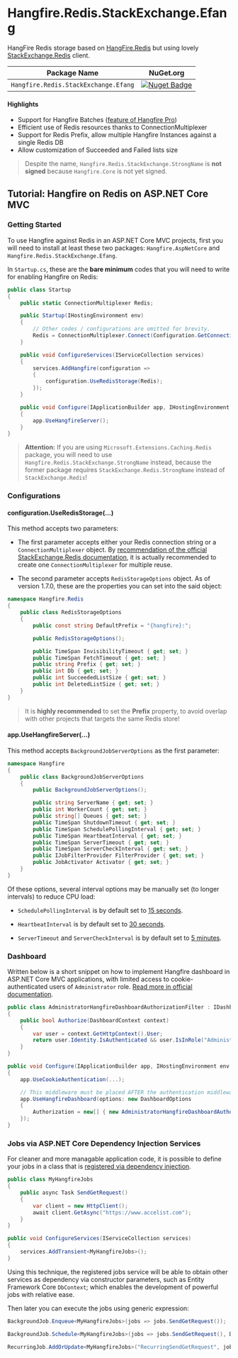 # Hangfire.Redis.StackExchange.Efang

HangFire Redis storage based on [HangFire.Redis](https://github.com/HangfireIO/Hangfire.Redis/) but using lovely [StackExchange.Redis](https://github.com/StackExchange/StackExchange.Redis) client.


| Package Name                                  | NuGet.org                                                                                                                                                             |
|-----------------------------------------------|-----------------------------------------------------------------------------------------------------------------------------------------------------------------------|
| `Hangfire.Redis.StackExchange.Efang`                | [![Nuget Badge](https://img.shields.io/nuget/v/Hangfire.Redis.StackExchange.svg)](https://www.nuget.org/packages/Hangfire.Redis.StackExchange.Efang/2.1.0)                       |


#### Highlights
- Support for Hangfire Batches ([feature of Hangfire Pro](http://hangfire.io/blog/2015/04/17/hangfire-pro-1.2.0-released.html))
- Efficient use of Redis resources thanks to ConnectionMultiplexer
- Support for Redis Prefix, allow multiple Hangfire Instances against a single Redis DB
- Allow customization of Succeeded and Failed lists size

> Despite the name, `Hangfire.Redis.StackExchange.StrongName` is **not signed** because `Hangfire.Core` is not yet signed.

## Tutorial: Hangfire on Redis on ASP.NET Core MVC

### Getting Started

To use Hangfire against Redis in an ASP.NET Core MVC projects, first you will need to install at least these two packages: `Hangfire.AspNetCore` and `Hangfire.Redis.StackExchange.Efang`.

In `Startup.cs`, these are the **bare minimum** codes that you will need to write for enabling Hangfire on Redis:

```cs
public class Startup
{
    public static ConnectionMultiplexer Redis;

    public Startup(IHostingEnvironment env)
    {
        // Other codes / configurations are omitted for brevity.
        Redis = ConnectionMultiplexer.Connect(Configuration.GetConnectionString("Redis"));
    }

    public void ConfigureServices(IServiceCollection services)
    {
        services.AddHangfire(configuration =>
        {
            configuration.UseRedisStorage(Redis);
        });
    }

    public void Configure(IApplicationBuilder app, IHostingEnvironment env, ILoggerFactory loggerFactory)
    {
        app.UseHangfireServer();
    }
}
```

> **Attention:** If you are using `Microsoft.Extensions.Caching.Redis` package, you will need to use `Hangfire.Redis.StackExchange.StrongName` instead, because the former package requires `StackExchange.Redis.StrongName` instead of `StackExchange.Redis`!

### Configurations

#### configuration.UseRedisStorage(...)

This method accepts two parameters:

- The first parameter accepts either your Redis connection string or a `ConnectionMultiplexer` object. By [recommendation of the official StackExchange.Redis documentation](https://stackexchange.github.io/StackExchange.Redis/Basics), it is actually recommended to create one `ConnectionMultiplexer` for multiple reuse.

- The second parameter accepts `RedisStorageOptions` object. As of version 1.7.0, these are the properties you can set into the said object:

```cs
namespace Hangfire.Redis
{
    public class RedisStorageOptions
    {
        public const string DefaultPrefix = "{hangfire}:";

        public RedisStorageOptions();

        public TimeSpan InvisibilityTimeout { get; set; }
        public TimeSpan FetchTimeout { get; set; }
        public string Prefix { get; set; }
        public int Db { get; set; }
        public int SucceededListSize { get; set; }
        public int DeletedListSize { get; set; }
    }
}
```

> It is **highly recommended** to set the **Prefix** property, to avoid overlap with other projects that targets the same Redis store!

#### app.UseHangfireServer(...)

This method accepts `BackgroundJobServerOptions` as the first parameter:

```cs
namespace Hangfire
{
    public class BackgroundJobServerOptions
    {
        public BackgroundJobServerOptions();

        public string ServerName { get; set; }
        public int WorkerCount { get; set; }
        public string[] Queues { get; set; }
        public TimeSpan ShutdownTimeout { get; set; }
        public TimeSpan SchedulePollingInterval { get; set; }
        public TimeSpan HeartbeatInterval { get; set; }
        public TimeSpan ServerTimeout { get; set; }
        public TimeSpan ServerCheckInterval { get; set; }
        public IJobFilterProvider FilterProvider { get; set; }
        public JobActivator Activator { get; set; }
    }
}
```

Of these options, several interval options may be manually set (to longer intervals) to reduce CPU load:

- `SchedulePollingInterval` is by default set to [15 seconds](http://docs.hangfire.io/en/latest/background-methods/calling-methods-with-delay.html).

- `HeartbeatInterval` is by default set to [30 seconds](https://github.com/HangfireIO/Hangfire/blob/master/src/Hangfire.Core/Server/ServerHeartbeat.cs). 

- `ServerTimeout` and `ServerCheckInterval` is by default set to [5 minutes](https://github.com/HangfireIO/Hangfire/blob/master/src/Hangfire.Core/Server/ServerWatchdog.cs).

### Dashboard

Written below is a short snippet on how to implement Hangfire dashboard in ASP.NET Core MVC applications, with limited access to cookie-authenticated users of `Administrator` role. [Read more in official documentation](http://docs.hangfire.io/en/latest/configuration/using-dashboard.html).

```cs
public class AdministratorHangfireDashboardAuthorizationFilter : IDashboardAuthorizationFilter
{
    public bool Authorize(DashboardContext context)
    {
        var user = context.GetHttpContext().User;
        return user.Identity.IsAuthenticated && user.IsInRole("Administrator");
    }
}
```

```cs
public void Configure(IApplicationBuilder app, IHostingEnvironment env, ILoggerFactory loggerFactory)
{
    app.UseCookieAuthentication(...);

    // This middleware must be placed AFTER the authentication middlewares!
    app.UseHangfireDashboard(options: new DashboardOptions
    {
        Authorization = new[] { new AdministratorHangfireDashboardAuthorizationFilter() }
    });
}
```

### Jobs via ASP.NET Core Dependency Injection Services

For cleaner and more managable application code, it is possible to define your jobs in a class that is [registered via dependency injection](https://docs.microsoft.com/en-us/aspnet/core/fundamentals/dependency-injection).

```cs
public class MyHangfireJobs
{
    public async Task SendGetRequest()
    {
        var client = new HttpClient();
        await client.GetAsync("https://www.accelist.com");
    }
}
```

```cs
public void ConfigureServices(IServiceCollection services)
{
    services.AddTransient<MyHangfireJobs>();
}
```

Using this technique, the registered jobs service will be able to obtain other services as dependency via constructor parameters, such as Entity Framework Core `DbContext`; which enables the development of powerful jobs with relative ease.

Then later you can execute the jobs using generic expression:

```cs
BackgroundJob.Enqueue<MyHangfireJobs>(jobs => jobs.SendGetRequest());

BackgroundJob.Schedule<MyHangfireJobs>(jobs => jobs.SendGetRequest(), DateTimeOffset.UtcNow.AddDays(1));

RecurringJob.AddOrUpdate<MyHangfireJobs>("RecurringSendGetRequest", jobs => jobs.SendGetRequest(), Cron.Hourly());
```
